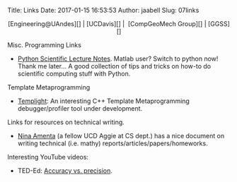Title: Links
Date: 2017-01-15 16:53:53
Author: jaabell
Slug: 07links

<center>
[Engineering@UAndes][] | [UCDavis][] |  [CompGeoMech Group][] |  [GGSS][]
</center>

Misc. Programming Links

-   [Python Scientific Lecture Notes][]. Matlab user? Switch to python now! Thank me later... A
    good collection of tips and tricks on how-to do scientific computing
    stuff with Python.</span>

Template Metaprogramming

-   <span style="line-height: 14px;">[Templight][]: An interesting C++
    Template Metaprogramming debugger/profiler tool under
    development.</span>

Links for resources on technical writing.

-   [Nina Amenta][] (a fellow UCD Aggie at CS dept.) has a nice document on
    writing technical (i.e. mathy) reports/articles/papers/homeworks.


Interesting YouTube videos:

- TED-Ed: [Accuracy vs. precision](https://www.youtube.com/watch?v=hRAFPdDppzs). 


  [UCDavis]: http://cee.engr.ucdavis.edu/
  [CompGeoMech Group]: sokocalo.engr.ucdavis.edu/~jeremic/
  [Engineering@UAndes]: http://ing.uandes.cl
  [GGSS]: http://ggss.ucdavis.edu/
  [Python Scientific Lecture Notes]: http://scipy-lectures.github.io/index.html
  [Templight]: http://plc.inf.elte.hu/templight/
  [Nina Amenta]: http://www.cs.ucdavis.edu/~amenta/